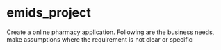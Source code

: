# emids_project
Create a online pharmacy application. Following are the business needs, make assumptions where the requirement is not clear or specific

